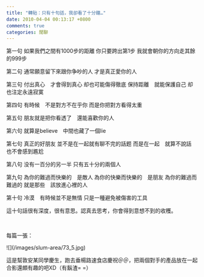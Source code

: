 ```yaml
---
title: "轉貼：只有十句話，我卻看了十分鐘…"
date: 2010-04-04 00:13:17 +0800
comments: true
categories: 閒聊
---
```

<p>第一句  如果我們之間有1000步的距離   你只要跨出第1步    我就會朝你的方向走其餘的999步</p><p>第二句  通常願意留下來跟你争吵的人    才是真正愛你的人</p><p>第三句  付出真心　才會得到真心     却也可能傷得徹底      保持距離　就能保護自己  却也注定永遠寂寞</p><p>第四句   有時候　不是對方不在乎你      而是你把對方看得太重</p><p>第五句  朋友就是把你看透了　還能喜歡你的人</p><p>第六句 就算是believe　中間也藏了一個lie</p><p>第七句   真正的好朋友     並不是在一起就有聊不完的話题     而是在一起　就算不說話  也不會感到尷尬</p><p>第八句  没有一百分的另一半     只有五十分的兩個人</p><p>第九句  為你的難過而快樂的　是敵人          為你的快樂而快樂的　是朋友  為你的難過而難過的        就是那些　該放進心裡的人</p><p>第十句  冷漠　有時候並不是無情     只是一種避免被傷害的工具</p><p>這十句話很有深度，很有意思。認真去思考，你會得到意想不到的收穫。</p><p>&nbsp;</p><p>每篇一張：</p><p>![](/images/slum-area/73_5.jpg)</p><p>這是幫敦安某同學慶生，跑去垂楊路速食店慶祝＠＠，把兩個對手的產品放在一起合影還頗有趣的吧XD（有鬍渣= =）</p>
